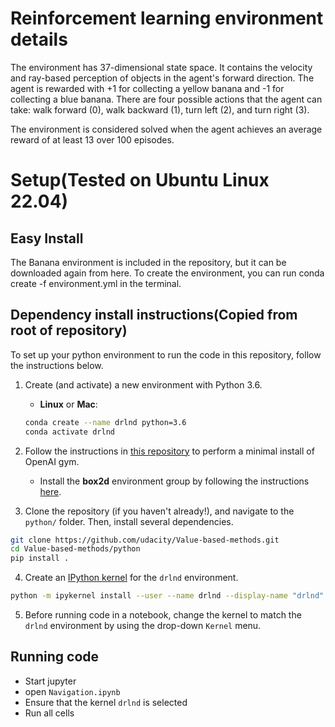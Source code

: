 # Reinforcement learning environment details
The environment has 37-dimensional state space. It contains the velocity and ray-based perception of objects in the agent's forward direction. The agent is rewarded with +1 for collecting a yellow banana and -1 for collecting a blue banana. There are four possible actions that the agent can take: walk forward (0), walk backward (1), turn left (2), and turn right (3).

The environment is considered solved when the agent achieves an average reward of at least 13 over 100 episodes.


# Setup(Tested on Ubuntu Linux 22.04)
## Easy Install

The Banana environment is included in the repository, but it can be downloaded again from here. To create the environment, you can run conda create -f environment.yml in the terminal.

## Dependency install instructions(Copied from root of repository)

To set up your python environment to run the code in this repository, follow the instructions below.

1. Create (and activate) a new environment with Python 3.6.

	- __Linux__ or __Mac__: 
	```bash
	conda create --name drlnd python=3.6
	conda activate drlnd
	```
	
2. Follow the instructions in [this repository](https://github.com/openai/gym) to perform a minimal install of OpenAI gym.  
	- Install the **box2d** environment group by following the instructions [here](https://github.com/openai/gym#box2d).
	
3. Clone the repository (if you haven't already!), and navigate to the `python/` folder.  Then, install several dependencies.
```bash
git clone https://github.com/udacity/Value-based-methods.git
cd Value-based-methods/python
pip install .
```

4. Create an [IPython kernel](http://ipython.readthedocs.io/en/stable/install/kernel_install.html) for the `drlnd` environment.  
```bash
python -m ipykernel install --user --name drlnd --display-name "drlnd"
```

5. Before running code in a notebook, change the kernel to match the `drlnd` environment by using the drop-down `Kernel` menu. 

## Running code
* Start jupyter
* open `Navigation.ipynb`
* Ensure that the kernel `drlnd` is selected
* Run all cells